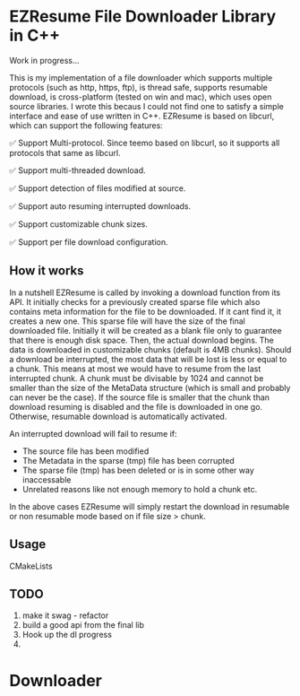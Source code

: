 # EZResume File Downloader Library in C++  

Work in progress...
  
This is my implementation of a file downloader which supports multiple protocols (such as http, https, ftp), is thread safe, supports resumable download, is cross-platform (tested on win and mac), which uses open source libraries. I wrote this becaus I could not find one to satisfy a simple interface and ease of use written in C++. EZResume is based on libcurl, which can support the following features:

✅ Support Multi-protocol. Since teemo based on libcurl, so it supports all protocols that same as libcurl.

✅ Support multi-threaded download.

✅ Support detection of files modified at source.

✅ Support auto resuming interrupted downloads.

✅ Support customizable chunk sizes.

✅ Support per file download configuration.

## How it works
In a nutshell EZResume is called by invoking a download function from its API. It initially checks for a previously created sparse file which also contains meta information for the file to be downloaded. If it cant find it, it creates a new one. This sparse file will have the size of the final downloaded file. Initially it will be created as a blank file only to guarantee that there is enough disk space. Then, the actual download begins. The data is downloaded in customizable chunks (default is 4MB chunks). Should a download be interrupted, the most data that will be lost is less or equal to a chunk. This means at most we would have to resume from the last interrupted chunk. A chunk must be divisable by 1024 and cannot be smaller than the size of the MetaData structure (which is small and probably can never be the case). If the source file is smaller that the chunk than download resuming is disabled and the file is downloaded in one go. Otherwise, resumable download is automatically activated.  
  
An interrupted download will fail to resume if:  
- The source file has been modified
- The Metadata in the sparse (tmp) file has been corrupted
- The sparse file (tmp) has been deleted or is in some other way inaccessable
- Unrelated reasons like not enough memory to hold a chunk etc.
  
In the above cases EZResume will simply restart the download in resumable or non resumable mode based on if file size > chunk.

## Usage
CMakeLists
## TODO  
1. make it swag - refactor
2. build a good api from the final lib
3. Hook up the dl progress
4. 

# Downloader
